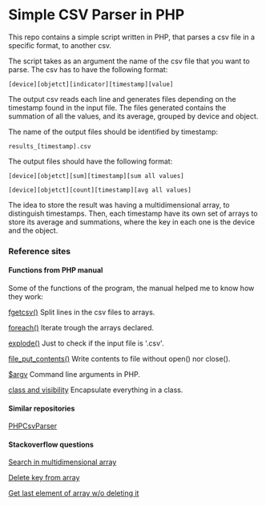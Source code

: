 # Simple CSV Parser in PHP

This repo contains a simple script written in PHP, that parses a csv file in 
a specific format, to another csv.

The script takes as an argument the name of the csv file that you want to 
parse. The csv has to have the following format:

```
[device][objetct][indicator][timestamp][value]
```

The output csv reads each line and generates files depending on the timestamp 
found in the input file. The files generated contains the summation of all 
the values, and its average, grouped by device and object.

The name of the output files should be identified by timestamp:

```
results_[timestamp].csv
```

The output files should have the following format:

```
[device][objetct][sum][timestamp][sum all values]
```
```
[device][objetct][count][timestamp][avg all values]
```

The idea to store the result was having a multidimensional array, to 
distinguish timestamps. Then, each timestamp have its own set of arrays to 
store its average and summations, where the key in each one is the device and 
the object.

### Reference sites

#### Functions from PHP manual

Some of the functions of the program, the manual helped me to know how they 
work:

[fgetcsv()](http://php.net/manual/en/function.fgetcsv.php)
Split lines in the csv files to arrays.

[foreach()](http://php.net/manual/en/control-structures.foreach.php)
Iterate trough the arrays declared.

[explode()](http://php.net/manual/en/function.explode.php)
Just to check if the input file is '.csv'.

[file\_put\_contents()](http://php.net/manual/en/function.file-put-contents.php)
Write contents to file without open() nor close().

[$argv](http://php.net/manual/en/reserved.variables.argv.php)
Command line arguments in PHP.

[class and visibility](http://php.net/manual/en/language.oop5.late-static-bindings.php)
Encapsulate everything in a class.

#### Similar repositories

[PHPCsvParser](https://github.com/kzykhys/PHPCsvParser)

#### Stackoverflow questions

[Search in multidimensional array](https://stackoverflow.com/questions/8102221/php-multidimensional-array-searching-find-key-by-specific-value)

[Delete key from array](https://stackoverflow.com/questions/5450148/php-remove-key-from-associative-array)

[Get last element of array w/o deleting it](https://stackoverflow.com/questions/3687358/whats-the-best-way-to-get-the-last-element-of-an-array-without-deleting-it)
